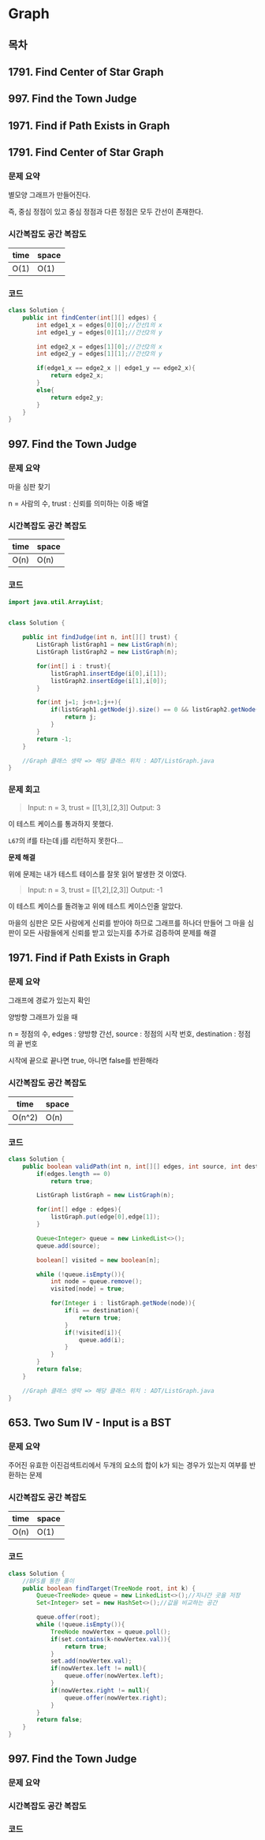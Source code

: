 # Graph

## 목차
## 1791. Find Center of Star Graph
## 997. Find the Town Judge
## 1971. Find if Path Exists in Graph


## 1791. Find Center of Star Graph
### 문제 요약
별모양 그래프가 만들어진다.

즉, 중심 정점이 있고 중심 정점과 다른 정점은 모두 간선이 존재한다.


### 시간복잡도 공간 복잡도
| time | space |
|------|-------|
| O(1) | O(1)  |


### 코드
```java
class Solution {
    public int findCenter(int[][] edges) {
        int edge1_x = edges[0][0];//간선1의 x
        int edge1_y = edges[0][1];//간선2의 y

        int edge2_x = edges[1][0];//간선2의 x
        int edge2_y = edges[1][1];//간선2의 y

        if(edge1_x == edge2_x || edge1_y == edge2_x){
            return edge2_x;
        }
        else{
            return edge2_y;
        }
    }
}
```

## 997. Find the Town Judge
### 문제 요약
마을 심판 찾기

n = 사람의 수, trust : 신뢰를 의미하는 이중 배열


### 시간복잡도 공간 복잡도
| time | space |
|------|-------|
| O(n) | O(n)  |


### 코드
```java
import java.util.ArrayList;


class Solution {

    public int findJudge(int n, int[][] trust) {
        ListGraph listGraph1 = new ListGraph(n);
        ListGraph listGraph2 = new ListGraph(n);

        for(int[] i : trust){
            listGraph1.insertEdge(i[0],i[1]);
            listGraph2.insertEdge(i[1],i[0]);
        }

        for(int j=1; j<n+1;j++){
            if(listGraph1.getNode(j).size() == 0 && listGraph2.getNode(j).size() == n-1){
                return j;
            }
        }
        return -1;
    }

    //Graph 클래스 생략 => 해당 클래스 위치 : ADT/ListGraph.java
}
```

### 문제 회고
> Input: n = 3, trust = [[1,3],[2,3]]
> Output: 3

이 테스트 케이스를 통과하지 못했다.

`L67`의 if를 타는데 j를 리턴하지 못한다...

**문제 해결**

위에 문제는 내가 테스트 테이스를 잘못 읽어 발생한 것 이였다.

> Input: n = 3, trust = [[1,2],[2,3]]
> Output: -1

이 테스트 케이스를 돌려놓고 위에 테스트 케이스인줄 알았다.

마을의 심판은 모든 사람에게 신뢰를 받아야 하므로 그래프를 하나더 만들어 그 마을 심판이 모든 사람들에게 신뢰를 받고 있는지를 추가로 검증하여 문제를 해결




## 1971. Find if Path Exists in Graph
### 문제 요약
그래프에 경로가 있는지 확인

양방향 그래프가 있을 때

n = 정점의 수, edges : 양방향 간선, source : 정점의 시작 번호, destination : 정점의 끝 번호

시작에 끝으로 끝나면 true, 아니면 false를 반환해라

### 시간복잡도 공간 복잡도
| time | space |
|------|-------|
| O(n^2) | O(n)  |

### 코드
```java
class Solution {
    public boolean validPath(int n, int[][] edges, int source, int destination) {
        if(edges.length == 0)
            return true;

        ListGraph listGraph = new ListGraph(n);

        for(int[] edge : edges){
            listGraph.put(edge[0],edge[1]);
        }

        Queue<Integer> queue = new LinkedList<>();
        queue.add(source);

        boolean[] visited = new boolean[n];

        while (!queue.isEmpty()){
            int node = queue.remove();
            visited[node] = true;

            for(Integer i : listGraph.getNode(node)){
                if(i == destination){
                    return true;
                }
                if(!visited[i]){
                    queue.add(i);
                }
            }
        }
        return false;
    }

    //Graph 클래스 생략 => 해당 클래스 위치 : ADT/ListGraph.java
}
```



## 653. Two Sum IV - Input is a BST
### 문제 요약
주어진 유효한 이진검색트리에서 두개의 요소의 합이 k가 되는 경우가 있는지 여부를 반환하는 문제


### 시간복잡도 공간 복잡도
| time | space |
|------|-------|
| O(n) | O(1)  |

### 코드
```java
class Solution {
    //BFS를 통한 풀이
    public boolean findTarget(TreeNode root, int k) {
        Queue<TreeNode> queue = new LinkedList<>();//지나간 곳을 저장
        Set<Integer> set = new HashSet<>();//값을 비교하는 공간

        queue.offer(root);
        while (!queue.isEmpty()){
            TreeNode nowVertex = queue.poll();
            if(set.contains(k-nowVertex.val)){
                return true;
            }
            set.add(nowVertex.val);
            if(nowVertex.left != null){
                queue.offer(nowVertex.left);
            }
            if(nowVertex.right != null){
                queue.offer(nowVertex.right);
            }
        }
        return false;
    }
}
```





## 997. Find the Town Judge
### 문제 요약
### 시간복잡도 공간 복잡도
### 코드
